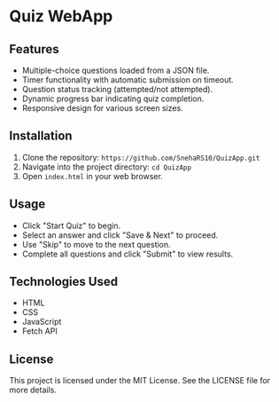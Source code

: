 # Quiz WebApp

## Features
- Multiple-choice questions loaded from a JSON file.
- Timer functionality with automatic submission on timeout.
- Question status tracking (attempted/not attempted).
- Dynamic progress bar indicating quiz completion.
- Responsive design for various screen sizes.

## Installation
1. Clone the repository: `https://github.com/SnehaRS10/QuizApp.git`
2. Navigate into the project directory: `cd QuizApp`
3. Open `index.html` in your web browser.

## Usage
- Click "Start Quiz" to begin.
- Select an answer and click "Save & Next" to proceed.
- Use "Skip" to move to the next question.
- Complete all questions and click "Submit" to view results.

## Technologies Used
- HTML
- CSS
- JavaScript
- Fetch API

## License
This project is licensed under the MIT License. See the LICENSE file for more details.

